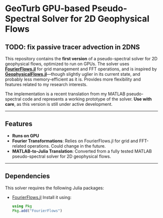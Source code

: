 # GeoTurb GPU-based Pseudo-Spectral Solver for 2D Geophysical Flows

## TODO: fix passive tracer advection in 2DNS 

This repository contains the **first version** of a pseudo-spectral solver for 2D geophysical flows, optimized to run on GPUs. The solver uses **[FourierFlows.jl](https://github.com/FourierFlows/FourierFlows.jl)** for grid management and FFT operations, and is inspired by **[GeophysicalFlows.jl](https://github.com/FourierFlows/GeophysicalFlows.jl)**—though slightly uglier in its current state, and probably less memory-efficient as it is. Provides more flexibility and features related to my research interests.

The implementation is a recent translation from my MATLAB pseudo-spectral code and represents a working prototype of the solver. **Use with care**, as this version is still under active development.

---

## Features

- **Runs on GPU**
- **Fourier Transformations**: Relies on FourierFlows.jl for grid and FFT-related operations. Could change in the future.
- **MATLAB-to-Julia Translation**: Converted from a fully tested MATLAB pseudo-spectral solver for 2D geophysical flows.

---

## Dependencies

This solver requires the following Julia packages:
- [FourierFlows.jl](https://github.com/FourierFlows/FourierFlows.jl)
  Install it using:
  ```julia
  using Pkg
  Pkg.add("FourierFlows")
